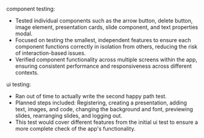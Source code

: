 component testing:
- Tested individual components such as the arrow button, delete button, image element, presentation cards, slide component, and text properties modal.
- Focused on testing the smallest, independent features to ensure each component functions correctly in isolation from others, reducing the risk of interaction-based issues.
- Verified component functionality across multiple screens within the app, ensuring consistent performance and responsiveness across different contexts.

ui testing:
- Ran out of time to actually write the second happy path test.
- Planned steps included: Registering, creating a presentation, adding text, images, and code, changing the background and font, previewing slides, rearranging slides, and logging out.
- This test would cover different features from the initial ui test to ensure a more complete check of the app's functionality.